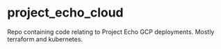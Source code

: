 # project_echo_cloud
Repo containing code relating to Project Echo GCP deployments. Mostly terraform and kubernetes.
